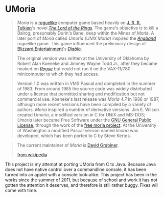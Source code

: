 UMoria
======
> *Moria* is a [roguelike](http://en.wikipedia.org/wiki/Roguelike) computer game based heavily on [J. R. R. Tolkien](http://en.wikipedia.org/wiki/J._R._R._Tolkien)'s novel [*The Lord of the Rings*](http://en.wikipedia.org/wiki/The_Lord_of_the_Rings). The game's objective is to kill a Balrog, presumably Durin's Bane, deep within the Mines of Moria. A later port of *Moria* called *Umoria (UNIX Moria)* inspired the [*Angband*](http://en.wikipedia.org/wiki/Angband_(video_game)) roguelike game. This game influenced the preliminary design of [Blizzard Entertainment](http://en.wikipedia.org/wiki/Blizzard_Entertainment)'s [*Diablo*](http://en.wikipedia.org/wiki/Diablo_(video_game)).
> 
> The original version was written at the University of Oklahoma by Robert Alan Koeneke and Jimmey Wayne Todd Jr., after they became hooked on [*Rogue*](http://en.wikipedia.org/wiki/Rogue_(computer_game)) but could not run it on the VAX-11/780 minicomputer to which they had access.
> 
> Version 1.0 was written in VMS Pascal and completed in the summer of 1983. From around 1985 the source code was widely distributed under a license that permitted sharing and modification but not commercial use. Koeneke's last release was *Moria 4.7* in 1986 or 1987, although more recent versions have been compiled by a variety of authors. *Moria* inspired a number of derivative versions. Jim E. Wilson created *Umoria*, a modified version in C for UNIX and MS-DOS; *Umoria* later became Free Software under the [GNU General Public License](http://en.wikipedia.org/wiki/GNU_General_Public_License), through the work of the [free moria project](http://free-moria.sf.net/). At the University of Washington a modified Pascal version named *Imoria* was developed, which has been ported to C by Steve Kertes.

> The current maintainer of *Moria* is [David Grabiner](http://www-math.bgsu.edu/~grabine/moria.html).
> 
> [from wikipedia](http://en.wikipedia.org/wiki/Moria_(video_game))

This project is my attempt at porting UMoria from C to Java. Because Java does not have native control over a commandline console, it has been turned into an applet with a console look-alike. This project has been in the works since the summer of 2011, but because of school and work it has not gotten the attention it deserves, and therefore is still rather buggy. Fixes will come with time.
